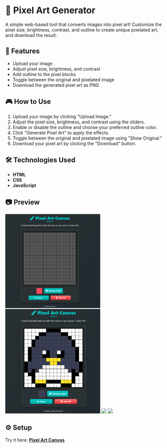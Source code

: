 # 🎨 Pixel Art Generator

A simple web-based tool that converts images into pixel art! Customize the pixel size, brightness, contrast, and outline to create unique pixelated art, and download the result.

## 🚀 Features
- Upload your image
- Adjust pixel size, brightness, and contrast
- Add outline to the pixel blocks
- Toggle between the original and pixelated image
- Download the generated pixel art as PNG

## 🎮 How to Use
1. Upload your image by clicking "Upload Image."
2. Adjust the pixel size, brightness, and contrast using the sliders.
3. Enable or disable the outline and choose your preferred outline color.
4. Click "Generate Pixel Art" to apply the effects.
5. Toggle between the original and pixelated image using "Show Original."
6. Download your pixel art by clicking the "Download" button.

## 🛠️ Technologies Used
- **HTML**
- **CSS**
- **JavaScript**

## 📷 Preview  

<img src="https://raw.githubusercontent.com/rajnandiniini/Pixel-Art-Canvas/main/images/pic1.png" width="300" height="auto">
<img src="https://raw.githubusercontent.com/rajnandiniini/Pixel-Art-Canvas/main/images/pic2.png" width="300" height="auto">
<img src="https://raw.githubusercontent.com/rajnandiniini/Pixel-Art-Canvas/main/images/pic3.png" width="300" height="auto">
<img src="https://raw.githubusercontent.com/rajnandiniini/Pixel-Art-Canvas/main/images/pic4.png" width="300" height="auto">




## ⚙️ Setup  

Try it here: **[Pixel Art Canvas](https://rajnandiniini.github.io/Pixel-Art-Generator/generator.html)**  
